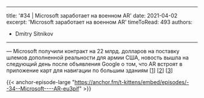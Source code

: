 
---
title: '#34 | Microsoft заработает на военном AR'
date: 2021-04-02
excerpt: 'Microsoft заработает на военном AR'
timeToRead: 493
authors:
  - Dmitry Sitnikov
---

— Microsoft получили контракт на 22 млрд. долларов на поставку шлемов дополненной реальности для армии США, новость вышла на следующий день после объявления Google о том, что AR встроят в приложение карт для навигации по большим зданиям [[1](https://www.reuters.com/article/us-microsoft-army/microsoft-wins-21-9-billion-contract-with-u-s-army-to-supply-augmented-reality-headsets-idUSKBN2BN36B)] [[2](https://jasoren.com/augmented-reality-military/)] [[3](https://blog.google/products/maps/redefining-what-map-can-be-new-information-and-ai)]

{{< anchor-episode-large "https://anchor.fm/t-kittens/embed/episodes/--34--Microsoft----AR-eu3pif" >}}
